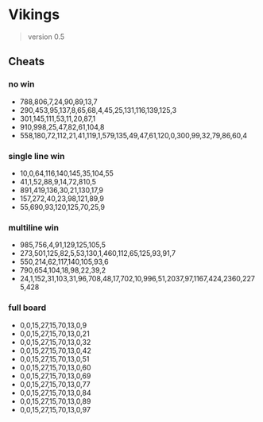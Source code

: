# Vikings

> version 0.5  

## Cheats 
### no win
* 788,806,7,24,90,89,13,7
* 290,453,95,137,8,65,68,4,45,25,131,116,139,125,3
* 301,145,111,53,11,20,87,1
* 910,998,25,47,82,61,104,8 
* 558,180,72,112,21,41,119,1,579,135,49,47,61,120,0,300,99,32,79,86,60,4 

### single line win 
* 10,0,64,116,140,145,35,104,55
* 41,1,52,88,9,14,72,810,5
* 891,419,136,30,21,130,17,9
* 157,272,40,23,98,121,89,9
* 55,690,93,120,125,70,25,9

### multiline win
* 985,756,4,91,129,125,105,5
* 273,501,125,82,5,53,130,1,460,112,65,125,93,91,7
* 550,214,62,117,140,105,93,6
* 790,654,104,18,98,22,39,2
* 24,1,152,31,103,31,96,708,48,17,702,10,996,51,2037,97,1167,424,2360,2275,428

### full board 
* 0,0,15,27,15,70,13,0,9 
* 0,0,15,27,15,70,13,0,21
* 0,0,15,27,15,70,13,0,32
* 0,0,15,27,15,70,13,0,42
* 0,0,15,27,15,70,13,0,51
* 0,0,15,27,15,70,13,0,60
* 0,0,15,27,15,70,13,0,69
* 0,0,15,27,15,70,13,0,77
* 0,0,15,27,15,70,13,0,84
* 0,0,15,27,15,70,13,0,89
* 0,0,15,27,15,70,13,0,97
